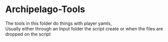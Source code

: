 # Archipelago-Tools

The tools in this folder do things with player yamls,  
Usually either through an Input folder the script create or when the files are dropped on the script
